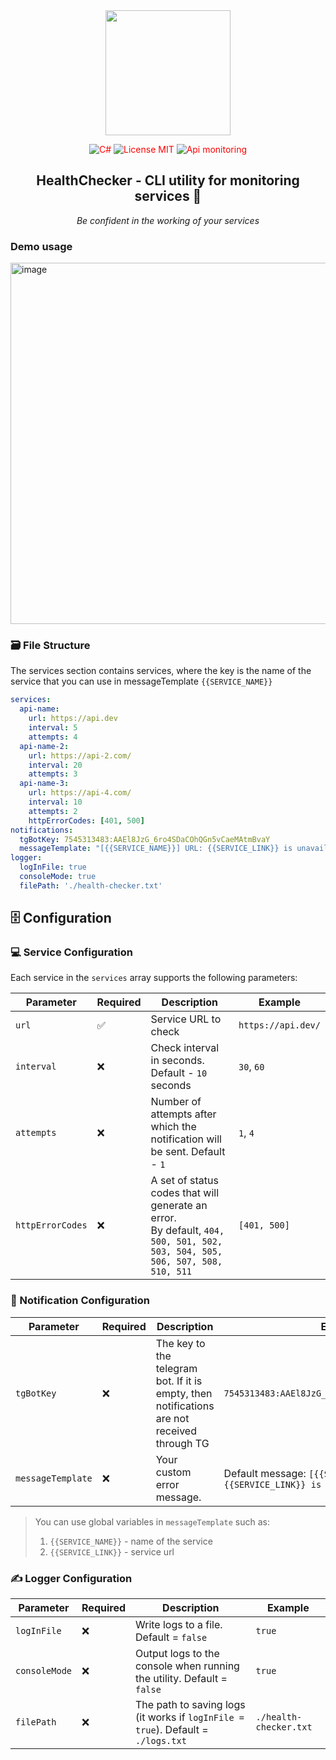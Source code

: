 <div align="center">
 <img src="https://github.com/user-attachments/assets/43539b07-0ed7-4527-b89f-2a823cd73a88" width="200"  /> 
</div>

<p align="center" style="color: red;">
  <img src="https://img.shields.io/badge/C%23-purple.svg" alt="C#" />
  <img src="https://img.shields.io/badge/License-MIT-white.svg" alt="License MIT">
   <img src="https://img.shields.io/badge/API_MONITORING-red.svg" alt="Api monitoring" />
</p>

<h2 align="center">
  HealthChecker - CLI utility for monitoring services 📱
</h2>

<p align="center">
 <em>Be confident in the working of your services</em>
</p>

### Demo usage

<img width="1129" height="578" alt="image" src="https://github.com/user-attachments/assets/583dcbee-f185-4cd4-9279-58d96e9e119b" />


### 🗃️ File Structure

The services section contains services, where the key is the name of the service that you can use in messageTemplate `{{SERVICE_NAME}}`

```yaml
services:
  api-name:
    url: https://api.dev
    interval: 5
    attempts: 4
  api-name-2:
    url: https://api-2.com/
    interval: 20
    attempts: 3
  api-name-3:
    url: https://api-4.com/
    interval: 10
    attempts: 2
    httpErrorCodes: [401, 500]
notifications:
  tgBotKey: 7545313483:AAEl8JzG_6ro4SDaCOhQGn5vCaeMAtmBvaY
  messageTemplate: "[{{SERVICE_NAME}}] URL: {{SERVICE_LINK}} is unavailable at the moment"
logger:
  logInFile: true
  consoleMode: true
  filePath: './health-checker.txt'
```

## 🗄 Configuration

### 💻 Service Configuration

Each service in the `services` array supports the following parameters:

| Parameter | Required | Description | Example |
|-----------|----------|-------------|---------|
| `url` | ✅ | Service URL to check | `https://api.dev/` |
| `interval` | ❌ | Check interval in seconds. Default - `10` seconds | `30`, `60` |
| `attempts` | ❌ | Number of attempts after which the notification will be sent. Default - `1` | `1`, `4` |
| `httpErrorCodes` | ❌ | A set of status codes that will generate an error.<br> By default, `404, 500, 501, 502, 503, 504, 505, 506, 507, 508, 510, 511` | `[401, 500]` |


### 🔔 Notification Configuration

| Parameter | Required | Description | Example |
|-----------|----------|-------------|---------|
| `tgBotKey` | ❌ | The key to the telegram bot. If it is empty, then notifications are not received through TG | `7545313483:AAEl8JzG_6ro4SDaCOhQGn5vCaeMAtmBvaY` |
| `messageTemplate` | ❌ | Your custom error message.  | Default message: `[{{SERVICE_NAME}}] URL: {{SERVICE_LINK}} is unavailable at the moment` |

> You can use global variables in `messageTemplate` such as:
> 1. `{{SERVICE_NAME}}` - name of the service
> 2. `{{SERVICE_LINK}}` - service url

### ✍️ Logger Configuration

| Parameter | Required | Description | Example |
|-----------|----------|-------------|---------|
| `logInFile` | ❌ | Write logs to a file. Default = `false` | `true` |
| `consoleMode` | ❌ |  Output logs to the console when running the utility. Default = `false` | `true` |
| `filePath` | ❌ | The path to saving logs (it works if `logInFile = true`). Default = `./logs.txt` | `./health-checker.txt` |
